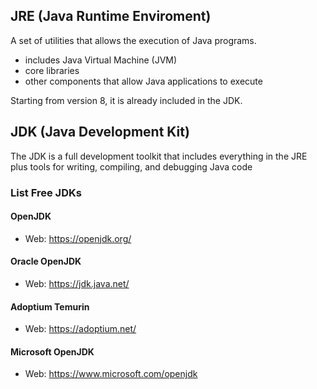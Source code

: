## JRE (Java Runtime Enviroment)

A set of utilities that allows the execution of Java programs.

- includes Java Virtual Machine (JVM)
- core libraries
- other components that allow Java applications to execute

Starting from version 8, it is already included in the JDK.

## JDK (Java Development Kit)

The JDK is a full development toolkit that includes everything in the JRE plus tools for writing, compiling, and debugging Java code

### List Free JDKs

#### OpenJDK

- Web: https://openjdk.org/

#### Oracle OpenJDK

- Web: https://jdk.java.net/

#### Adoptium Temurin

- Web: https://adoptium.net/

#### Microsoft OpenJDK

- Web: https://www.microsoft.com/openjdk
